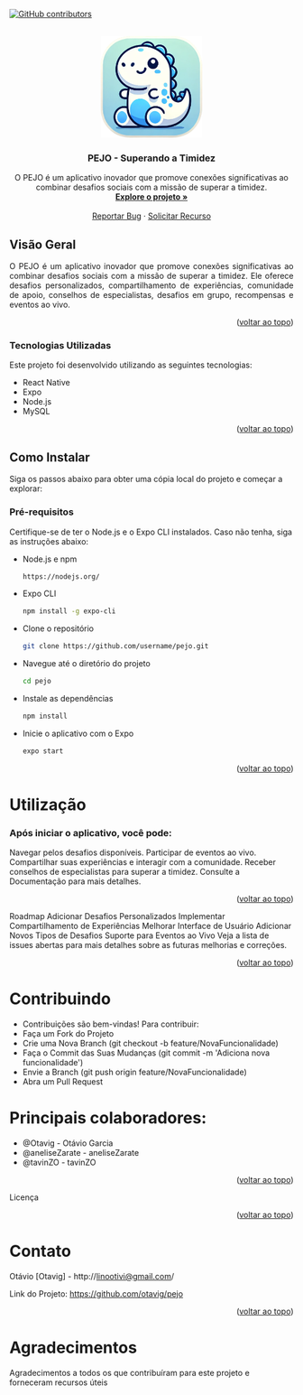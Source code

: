 <!-- Improved compatibility of back to top link -->
<a id="readme-top"></a>

<!-- PROJECT SHIELDS -->
[![GitHub contributors](https://img.shields.io/github/contributors/otavig/pejo.svg)](https://github.com/username/pejo/graphs/contributors/)

<!-- PROJECT LOGO -->
<br />
<div align="center">
  <a href="https://github.com/username/pejo">
    <img src="https://github.com/Otavig/PejoApp/blob/main/assets/imgs/icon.png" alt="Logo" height="180px"/>
  </a>

  <h3 align="center">PEJO - Superando a Timidez</h3>

  <p align="center">
    O PEJO é um aplicativo inovador que promove conexões significativas ao combinar desafios sociais com a missão de superar a timidez.
    <br />
    <a href="https://github.com/otavig/pejo"><strong>Explore o projeto »</strong></a>
    <br />
    <br />
    <a href="https://github.com/otavig/pejo/issues/new?labels=bug&template=bug-report---.md">Reportar Bug</a>
    ·
    <a href="https://github.com/otavig/pejo/issues/new?labels=enhancement&template=feature-request---.md">Solicitar Recurso</a>
  </p>
</div>


<!-- VISÃO GERAL -->
## Visão Geral

<p align="justify">
O PEJO é um aplicativo inovador que promove conexões significativas ao combinar desafios sociais com a missão de superar a timidez. Ele oferece desafios personalizados, compartilhamento de experiências, comunidade de apoio, conselhos de especialistas, desafios em grupo, recompensas e eventos ao vivo.
</p>

<p align="right">(<a href="#readme-top">voltar ao topo</a>)</p>

### Tecnologias Utilizadas

Este projeto foi desenvolvido utilizando as seguintes tecnologias:

* React Native
* Expo
* Node.js
* MySQL

<p align="right">(<a href="#readme-top">voltar ao topo</a>)</p>

<!-- GETTING STARTED -->
## Como Instalar

Siga os passos abaixo para obter uma cópia local do projeto e começar a explorar:

### Pré-requisitos

Certifique-se de ter o Node.js e o Expo CLI instalados. Caso não tenha, siga as instruções abaixo:

* Node.js e npm
  ```sh
  https://nodejs.org/

* Expo CLI
  ```sh
  npm install -g expo-cli

* Clone o repositório
  ```sh
  git clone https://github.com/username/pejo.git

* Navegue até o diretório do projeto
  ```sh
  cd pejo
  
* Instale as dependências
  ```sh
  npm install

* Inicie o aplicativo com o Expo
  ```sh
  expo start
  
<p align="right">(<a href="#readme-top">voltar ao topo</a>)</p> <!-- USAGE EXAMPLES -->

# Utilização

### Após iniciar o aplicativo, você pode:

Navegar pelos desafios disponíveis.
Participar de eventos ao vivo.
Compartilhar suas experiências e interagir com a comunidade.
Receber conselhos de especialistas para superar a timidez.
Consulte a Documentação para mais detalhes.

<p align="right">(<a href="#readme-top">voltar ao topo</a>)</p> <!-- ROADMAP -->
Roadmap
 Adicionar Desafios Personalizados
 Implementar Compartilhamento de Experiências
 Melhorar Interface de Usuário
 Adicionar Novos Tipos de Desafios
 Suporte para Eventos ao Vivo
Veja a lista de issues abertas para mais detalhes sobre as futuras melhorias e correções.

<p align="right">(<a href="#readme-top">voltar ao topo</a>)</p> <!-- CONTRIBUTING -->

# Contribuindo
* Contribuições são bem-vindas! Para contribuir:
* Faça um Fork do Projeto
* Crie uma Nova Branch (git checkout -b feature/NovaFuncionalidade)
* Faça o Commit das Suas Mudanças (git commit -m 'Adiciona nova funcionalidade')
* Envie a Branch (git push origin feature/NovaFuncionalidade)
* Abra um Pull Request

# Principais colaboradores:
* @Otavig - Otávio Garcia
* @aneliseZarate - aneliseZarate
* @tavinZO - tavinZO
  
<p align="right">(<a href="#readme-top">voltar ao topo</a>)</p> <!-- LICENSE -->
Licença

<p align="right">(<a href="#readme-top">voltar ao topo</a>)</p> <!-- CONTACT -->

# Contato
Otávio [Otavig] - http://linootivi@gmail.com/

Link do Projeto: https://github.com/otavig/pejo

<p align="right">(<a href="#readme-top">voltar ao topo</a>)</p> <!-- ACKNOWLEDGMENTS -->

# Agradecimentos
Agradecimentos a todos os que contribuíram para este projeto e forneceram recursos úteis
